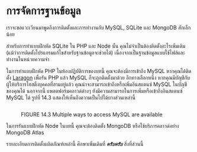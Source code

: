 # การจัดการฐานข้อมูล

เราจะขอแวะเวียนมาพูดถึงการติดตั้งและการทำงานกับ MySQL, SQLite และ MongoDB สักเล็กน้อย

สำหรับการทำแบบฝึกหัด SQLite ใน PHP และ Node นั้น คุณไม่จำเป็นต้องติดตั้งอะไรเพิ่มเติม (แม้ว่าการติดตั้งโปรแกรมแก้ไขสำหรับฐานข้อมูลจะช่วยได้) เนื่องจากเป็นฐานข้อมูลแบบใช้ไฟล์และทำงานในหน่วยความจำ

ในการทำแบบฝึกหัด PHP ในห้องปฏิบัติการของบทนี้ คุณจะต้องมีการเข้าถึง MySQL หากคุณได้ติดตั้ง [Laragon](https://laragon.org/download/) เพื่อรัน PHP แล้ว MySQL ก็จะถูกติดตั้งมาด้วย อีกทางเลือกหนึ่ง หากคุณมีบัญชีกับผู้ให้บริการโฮสติ้งบุคคลที่สามอยู่แล้ว คุณน่าจะสามารถเข้าถึงหรือเพิ่มอินสแตนซ์ MySQL ในบัญชีของคุณได้ นอกจากนี้ แพลตฟอร์มคลาวด์ต่างๆ ยังมีความสามารถในการเพิ่มหรือเข้าถึงอินสแตนซ์ MySQL ได้ รูปที่ 14.3 แสดงให้เห็นถึงความเป็นไปได้บางส่วนเหล่านี้

<figure><img src="https://images.unsplash.com/photo-1532630571098-79a3d222b00d?crop=entropy&#x26;cs=srgb&#x26;fm=jpg&#x26;ixid=M3wxOTcwMjR8MHwxfHNlYXJjaHwxfHxwbGFjZWhvbGRlcnxlbnwwfHx8fDE3MzcxODA1Mzd8MA&#x26;ixlib=rb-4.0.3&#x26;q=85" alt=""><figcaption><p>FIGURE 14.3 Multiple ways to access MySQL are available</p></figcaption></figure>



ในการรันแบบฝึกหัด Node ในบทนี้ คุณจะต้องติดตั้ง MongoDB หรือใช้บริการคลาวด์อย่าง MongoDB Atlas

รายละเอียดการติดตั้งผลิตภัณฑ์เหล่านี้ ศึกษาเพิ่มเติมที่ _**ครับครับ**_ สิ่งที่ส่วนนี้&#x20;
